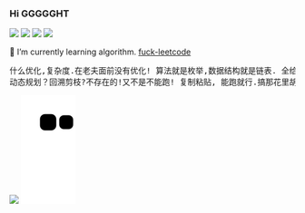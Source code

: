 ### Hi GGGGGHT

![](https://img.shields.io/badge/Use-C/Rust/JAVA-0076ab?style=flat&logo=C&logoColor=ffffff)
![](https://img.shields.io/badge/Learn-JAVA-blueviolet?style=flat&logo=Visual%20Studio%20Code&logoColor=ffffff)
![](https://img.shields.io/badge/OS-Linux-orange?style=flat&logo=Linux&logoColor=ffffff)
![](https://img.shields.io/badge/Read-Redis-9cf?style=flat&logo=redis&logoColor=ffffff)

<!-- <details>
<summary>📈 My GitHub Stats</summary>

<p align="center"> <img src="https://github-readme-stats.vercel.app/api?username=ggggght&show_icons=true&theme=gotham" alt="flightfish" />

</details> -->
<!--
**GGGGGHT/GGGGGHT** is a ✨ _special_ ✨ repository because its `README.md` (this file) appears on your GitHub profile.

Here are some ideas to get you started:

- 🔭 I’m currently working on ...
- 🌱 I’m currently learning ...
- 👯 I’m looking to collaborate on ...
- 🤔 I’m looking for help with ...
- 💬 Ask me about ...
- 📫 How to reach me: ...
- 😄 Pronouns: ...
- ⚡ Fun fact: ...
-->
🌱 I’m currently learning algorithm. [fuck-leetcode](https://leetcode-cn.com/u/fei-xiang-de-qi-e-9/) <br/>
<pre>
什么优化,复杂度.在老夫面前没有优化! 算法就是枚举,数据结构就是链表. 全给它串起来,存取就遍历O(n^2),O(n^3),O(2^n).
动态规划？回溯剪枝?不存在的!又不是不能跑! 复制粘贴, 能跑就行.搞那花里胡哨的干啥!
</pre>
 
![](https://github-readme-stats.vercel.app/api?username=GGGGGHT&show_icons=true)
![Snake animation](https://github.com/GGGGGHT/GGGGGHT/blob/output/github-contribution-grid-snake.svg)
